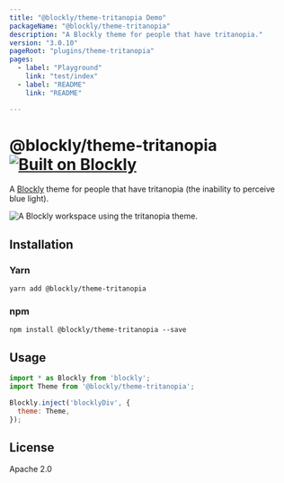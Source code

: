 ```yaml
---
title: "@blockly/theme-tritanopia Demo"
packageName: "@blockly/theme-tritanopia"
description: "A Blockly theme for people that have tritanopia."
version: "3.0.10"
pageRoot: "plugins/theme-tritanopia"
pages:
  - label: "Playground"
    link: "test/index"
  - label: "README"
    link: "README"

---
```

# @blockly/theme-tritanopia [![Built on Blockly](https://tinyurl.com/built-on-blockly)](https://github.com/google/blockly)

A [Blockly](https://www.npmjs.com/package/blockly) theme for people that have
tritanopia (the inability to perceive blue light).

![A Blockly workspace using the tritanopia theme.](https://github.com/google/blockly-samples/raw/master/plugins/theme-tritanopia/readme-media/TritanopiaTheme.png)

## Installation

### Yarn
```
yarn add @blockly/theme-tritanopia
```

### npm
```
npm install @blockly/theme-tritanopia --save
```

## Usage

```js
import * as Blockly from 'blockly';
import Theme from '@blockly/theme-tritanopia';

Blockly.inject('blocklyDiv', {
  theme: Theme,
});

```

## License
Apache 2.0
